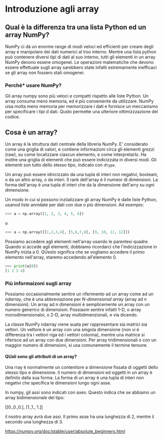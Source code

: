 # Introduzione agli array

## Qual è la differenza tra una lista Python ed un array NumPy?

NumPy ci dà un enorme range di modi veloci ed efficienti per creare degli array e manipolare dei dati numerici al lroo interno. Mentre una lista python può contenere diversi tipi di dati al suo interno, tutti gli elementi in un array NumPy devono essere omogenei. Le operazioni matematiche che devono essere effettuate sugli array sarebbero state infatti estremamente inefficaci se gli array non fossero stati omogenei.

### Perché* usare NumPy?

Gli array numpy sono più veloci e compatti rispetto alle liste Python. Un array consuma meno memoria, ed è più conveniente da utilizzare. NumPy uisa molta meno memoria per memorizzare i dati e fornisce un meccanismo per specificare i tipi d dati. Qusto permette una ulteriore ottimizzzazione del codice.

## Cosa è un array?

Un array è la struttura dati centrale della libreria NumPy. E' considerato come una griglia di valori, e contiene informazioni circa gli elementi grezzi (raw), su come localizzare ciascun elemento, e come interpretarlo. Ha inotlre una griglia di elementi che può essere indicizzata in diversi modi. Gli elementi son tutto dello stesso tipo, indicato con `dtype`.

Un array può essere idnicizzato da una tupla di interi non negativi, booleani, o da un altro array, o da interi. Il rank dell'array è il numeor di dimensioni. La forma dell'array è una tupla di interi che da la dimensione dell'arry su ogni dimensione.

Un modo in cui si possono inziializzare gli array NumPy è dalle liste Python, usanod liste annidate per dati con due o più dimensioni. Ad esempio:

```py
>>> a = np.array([1, 2, 3, 4, 5, 6])
```

o

```py
>>> a = np.array([[1,2,3,4], [5,6,7,8], [9, 10, 11, 12]])
```

Possiamo accedere agli elementi nell'array usando le parentesi quadre. Quando si accede agli elementi, dobbiamo ricordarci che l'indicizzazione in NumPy inizia a 0. QUesto significa che se vogliamo accedere il primo elemento nell'array, staremo accedendo all'elemento 0.

```py
>>> print(a[0])
[1 2 3 4]
```

### Più informaizoni sugli array

Possiamo occasionalmente sentire un riferimento ad un array come ad un *ndarray*, che è una abbreviazione per *N-dimensional array* (array ad n dimensioni). Un array ad n dimensioni è semplicemente un array con un numero generico di dimensioni. Possiaom sentire infatti 1-D, o array monodimensionaloi, o 2-D, array multidimenzionali, e via dicendo.

La classe NumPy ndarray viene suata per rappresentare sia matrici sia vettori. Un vettore è un array con una singola dimensione (non vi è differenza tra i vettori riga ed i vettori colonna), mentre una matrice si riferisce ad un array con due dimensioni. Per array tridimensionali o con un maggior numero di dimensioni, si usa comunemente il termine tensore.

#### QUali sono gli attributi di un array?

Una rray è normalmente un contenitore a dimensione fissata di oggetti dello stesso tipo e dimensione. Il numero di dimensioni ed oggetti in un array è definito dalla sua forma. La forma di un array è una tupla di interi non negativi che specifica le dimensioni lungo ogni asse.

In numpy, gli assi sono indicati con axes. Questo indica che se abbiamo un array bidimensionale del tipo:

[[0.,0.,0.],
 [1.,1., 1.]]

il nsotro array avrà due assi. Il primo asse ha una lunghezza di 2, mentre il secondo una lunghezza di 3.



https://numpy.org/doc/stable/user/absolute_beginners.html